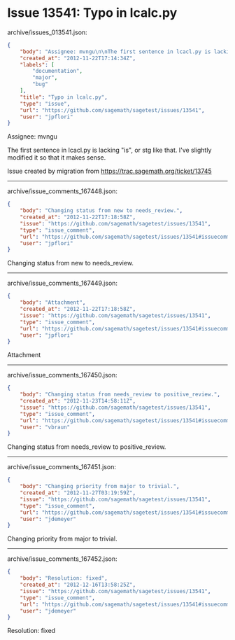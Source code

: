 # Issue 13541: Typo in lcalc.py

archive/issues_013541.json:
```json
{
    "body": "Assignee: mvngu\n\nThe first sentence in lcacl.py is lacking \"is\", or stg like that.\nI've slightly modified it so that it makes sense.\n\nIssue created by migration from https://trac.sagemath.org/ticket/13745\n\n",
    "created_at": "2012-11-22T17:14:34Z",
    "labels": [
        "documentation",
        "major",
        "bug"
    ],
    "title": "Typo in lcalc.py",
    "type": "issue",
    "url": "https://github.com/sagemath/sagetest/issues/13541",
    "user": "jpflori"
}
```
Assignee: mvngu

The first sentence in lcacl.py is lacking "is", or stg like that.
I've slightly modified it so that it makes sense.

Issue created by migration from https://trac.sagemath.org/ticket/13745





---

archive/issue_comments_167448.json:
```json
{
    "body": "Changing status from new to needs_review.",
    "created_at": "2012-11-22T17:18:58Z",
    "issue": "https://github.com/sagemath/sagetest/issues/13541",
    "type": "issue_comment",
    "url": "https://github.com/sagemath/sagetest/issues/13541#issuecomment-167448",
    "user": "jpflori"
}
```

Changing status from new to needs_review.



---

archive/issue_comments_167449.json:
```json
{
    "body": "Attachment",
    "created_at": "2012-11-22T17:18:58Z",
    "issue": "https://github.com/sagemath/sagetest/issues/13541",
    "type": "issue_comment",
    "url": "https://github.com/sagemath/sagetest/issues/13541#issuecomment-167449",
    "user": "jpflori"
}
```

Attachment



---

archive/issue_comments_167450.json:
```json
{
    "body": "Changing status from needs_review to positive_review.",
    "created_at": "2012-11-23T14:58:11Z",
    "issue": "https://github.com/sagemath/sagetest/issues/13541",
    "type": "issue_comment",
    "url": "https://github.com/sagemath/sagetest/issues/13541#issuecomment-167450",
    "user": "vbraun"
}
```

Changing status from needs_review to positive_review.



---

archive/issue_comments_167451.json:
```json
{
    "body": "Changing priority from major to trivial.",
    "created_at": "2012-11-27T03:19:59Z",
    "issue": "https://github.com/sagemath/sagetest/issues/13541",
    "type": "issue_comment",
    "url": "https://github.com/sagemath/sagetest/issues/13541#issuecomment-167451",
    "user": "jdemeyer"
}
```

Changing priority from major to trivial.



---

archive/issue_comments_167452.json:
```json
{
    "body": "Resolution: fixed",
    "created_at": "2012-12-16T13:58:25Z",
    "issue": "https://github.com/sagemath/sagetest/issues/13541",
    "type": "issue_comment",
    "url": "https://github.com/sagemath/sagetest/issues/13541#issuecomment-167452",
    "user": "jdemeyer"
}
```

Resolution: fixed
